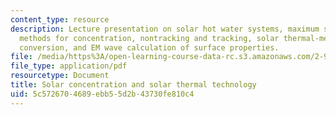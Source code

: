 ```yaml
---
content_type: resource
description: Lecture presentation on solar hot water systems, maximum solar concentration,
  methods for concentration, nontracking and tracking, solar thermal-mechanical energy
  conversion, and EM wave calculation of surface properties.
file: /media/https%3A/open-learning-course-data-rc.s3.amazonaws.com/2-997-direct-solar-thermal-to-electrical-energy-conversion-technologies-fall-2009/5c5726704689ebb55d2b43730fe810c4_MIT2_997F09_lec09.pdf
file_type: application/pdf
resourcetype: Document
title: Solar concentration and solar thermal technology
uid: 5c572670-4689-ebb5-5d2b-43730fe810c4
---
```

